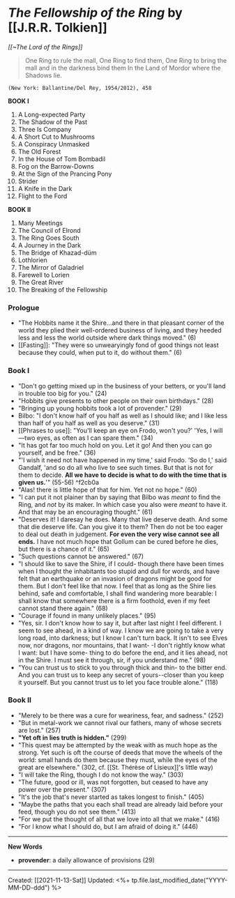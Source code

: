 
# *The Fellowship of the Ring* by [[J.R.R. Tolkien]]
*[[~The Lord of the Rings]]*

>One Ring to rule the mall, One Ring to find them,
>One Ring to bring the mall and in the darkness bind them
>In the Land of Mordor where the Shadows lie.

`(New York: Ballantine/Del Rey, 1954/2012), 458`


**BOOK I**

1. A Long-expected Party
2. The Shadow of the Past
3. Three Is Company
4. A Short Cut to Mushrooms
5. A Conspiracy Unmasked
6. The Old Forest
7. In the House of Tom Bombadil
8. Fog on the Barrow-Downs
9. At the Sign of the Prancing Pony
10. Strider
11. A Knife in the Dark
12. Flight to the Ford



**BOOK Il**

1. Many Meetings
2. The Council of Elrond
3. The Ring Goes South
4. A Journey in the Dark
5. The Bridge of Khazad-düm
6. Lothlorien
7. The Mirror of Galadriel
8. Farewell to Lorien
9. The Great River
10. The Breaking of the Fellowship



### Prologue
- "The Hobbits name it the Shire...and there in that pleasant corner of the world they plied their well-ordered business of living, and they heeded less and less the world outside where dark things moved." (6)
- [[Fasting]]: "They were so unwearyingly fond of good things not least because they could, when put to it, do without them." (6)

### Book I
- "Don't go getting mixed up in the business of your betters, or you'll land in trouble too big for you." (24)
- "Hobbits give presents to other people on their own birthdays." (28)
- "Bringing up young hobbits took a lot of provender." (29)
- Bilbo: "I don't know half of you half as well as I should like; and I like less than half of you half as well as you deserve." (31)
- [[Phrases to use]]: "You'll keep an eye on Frodo, won't you?' 'Yes, I will—two eyes, as often as I can spare them." (34)
- "It has got far too much hold on you. Let it go! And then you can go yourself, and be free." (36)
- "'I wish it need not have happened in my time,' said Frodo. 'So do I,' said Gandalf, 'and so do all who live to see such times. But that is not for them to decide. **All we have to decide is what to do with the time that is given us.**'" (55-56) ^f2cb0a
- "Alas! there is little hope of that for him. Yet not no hope." (60)
- "I can put it not plainer than by saying that Bilbo was *meant* to find the Ring, and *not* by its maker. In which case you also were *meant* to have it. And that may be an encouraging thought." (61)
- "Deserves it! I daresay he does. Many that live deserve death. And some that die deserve life. Can you give it to them? Then do not be too eager to deal out death in judgement. **For even the very wise cannot see all ends.** I have not much hope that Gollum can be cured before he dies, but there is a chance of it." (65)
- "Such questions cannot be answered." (67)
- "I should like to save the Shire, if I could- though there have been times when I thought the inhabitants too stupid and dull for words, and have felt that an earthquake or an invasion of dragons might be good for them. But I don't feel like that now. I feel that as long as the Shire lies behind, safe and comfortable, I shall find wandering more bearable: I shall know that somewhere there is a firm foothold, even if my feet cannot stand there again." (68)
- "Courage if found in many unlikely places." (95)
- "Yes, sir. I don't know how to say it, but after last night I feel different. I seem to see ahead, in a kind of way. I know we are going to take a very long road, into darkness; but I know I can't turn back. It isn't to see Elves now, nor dragons, nor mountains, that I want- -I don't rightly know what I want: but I have some- thing to do before the end, and it lies ahead, not in the Shire. I must see it through, sir, if you understand me." (98)
- "You can trust us to stick to you through thick and thin- to the bitter end. And you can trust us to keep any secret of yours--closer than you keep it yourself. But you cannot trust us to let you face trouble alone." (118)

### Book II
- "Merely to be there was a cure for weariness, fear, and sadness." (252) 
- "But in metal-work we cannot rival our fathers, many of whose secrets are lost." (257)
- **"Yet oft in lies truth is hidden."** (299)
- "This quest may be attempted by the weak with as much hope as the strong. Yet such is oft the course of deeds that move the wheels of the world: small hands do them because they must, while the eyes of the great are elsewhere." (302, cf. [[St. Thérèse of Lisieux]]'s little way)
- "I will take the Ring, though I do not know the way." (303)
- "The future, good or ill, was not forgotten, but ceased to have any power over the present." (307)
- "It's the job that's never started as takes longest to finish." (405)
- "Maybe the paths that you each shall tread are already laid before your feed, though you do not see them." (413)
- "For we put the thought of all that we love into all that we make." (416)
- "For I know what I should do, but I am afraid of doing it." (446)


---
**New Words**
- **provender**: a daily allowance of provisions (29)

---
Created: [[2021-11-13-Sat]]
Updated: <%+ tp.file.last_modified_date("YYYY-MM-DD-ddd") %>
